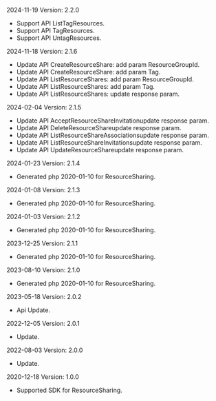 2024-11-19 Version: 2.2.0
- Support API ListTagResources.
- Support API TagResources.
- Support API UntagResources.


2024-11-18 Version: 2.1.6
- Update API CreateResourceShare: add param ResourceGroupId.
- Update API CreateResourceShare: add param Tag.
- Update API ListResourceShares: add param ResourceGroupId.
- Update API ListResourceShares: add param Tag.
- Update API ListResourceShares: update response param.


2024-02-04 Version: 2.1.5
- Update API AcceptResourceShareInvitationupdate response param.
- Update API DeleteResourceShareupdate response param.
- Update API ListResourceShareAssociationsupdate response param.
- Update API ListResourceShareInvitationsupdate response param.
- Update API UpdateResourceShareupdate response param.


2024-01-23 Version: 2.1.4
- Generated php 2020-01-10 for ResourceSharing.

2024-01-08 Version: 2.1.3
- Generated php 2020-01-10 for ResourceSharing.

2024-01-03 Version: 2.1.2
- Generated php 2020-01-10 for ResourceSharing.

2023-12-25 Version: 2.1.1
- Generated php 2020-01-10 for ResourceSharing.

2023-08-10 Version: 2.1.0
- Generated php 2020-01-10 for ResourceSharing.

2023-05-18 Version: 2.0.2
- Api Update.

2022-12-05 Version: 2.0.1
- Update.

2022-08-03 Version: 2.0.0
- Update.

2020-12-18 Version: 1.0.0
- Supported SDK for ResourceSharing.

